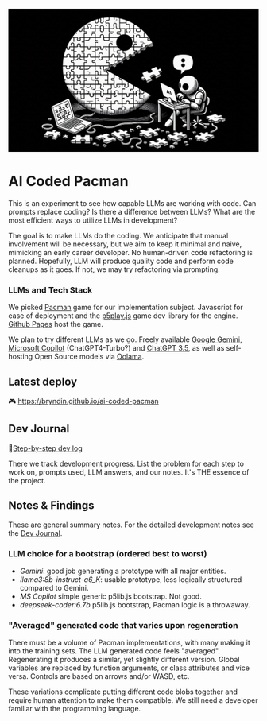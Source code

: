 ![AI Coded Pacman](logo.png "AI Coded Pacman")

# AI Coded Pacman

This is an experiment to see how capable LLMs are working with code. Can prompts replace coding? Is there a difference between LLMs? What are the most efficient ways to utilize LLMs in development?

The goal is to make LLMs do the coding. We anticipate that manual involvement will be necessary, but we aim to keep it minimal and naive, mimicking an early career developer. No human-driven code refactoring is planned. Hopefully, LLM will produce quality code and perform code cleanups as it goes. If not, we may try refactoring via prompting.

### LLMs and Tech Stack

We picked [Pacman](https://en.wikipedia.org/wiki/Pac-Man) game for our implementation subject. Javascript for ease of deployment and the [p5play.js](https://p5js.org/) game dev library for the engine. [Github Pages](https://pages.github.com/) host the game.


We plan to try different LLMs as we go. Freely available [Google Gemini](https://gemini.google.com/), [Microsoft Copilot](https://copilot.microsoft.com/) (ChatGPT4-Turbo?) and [ChatGPT 3.5](https://chatgpt.com/), as well as self-hosting Open Source models via [Oolama](https://ollama.com/).

## Latest deploy
🎮 https://bryndin.github.io/ai-coded-pacman

## Dev Journal
📒[Step-by-step dev log](journal.md)

There we track development progress. List the problem for each step to work on, prompts used, LLM answers, and our notes. It's THE essence of the project.

## Notes & Findings
These are general summary notes. For the detailed development notes see the [Dev Journal](journal.md).

### **LLM choice for a bootstrap** (ordered best to worst)
  - *Gemini*: good job generating a prototype with all major entities.
  - *llama3:8b-instruct-q6_K*: usable prototype, less logically structured compared to Gemini.
  - *MS Copilot* simple generic p5lib.js bootstrap. Not good.
  - *deepseek-coder:6.7b* p5lib.js bootstrap, Pacman logic is a throwaway.

### "Averaged" generated code that varies upon regeneration
There must be a volume of Pacman implementations, with many making it into the training sets. The LLM generated code feels "averaged". Regenerating it produces a similar, yet slightly different version. Global variables are replaced by function arguments, or class attributes and vice versa. Controls are based on arrows and/or WASD, etc.

These variations complicate putting different code blobs together and require human attention to make them compatible. We still need a developer familiar with the programming language.

